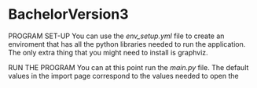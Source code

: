 # BachelorVersion3

PROGRAM SET-UP
You can use the _env_setup.yml_ file to create an enviroment that has all the python libraries needed to run the application.
The only extra thing that you might need to install is graphviz.

RUN THE PROGRAM
You can at this point run the _main.py_ file.
The default values in the import page correspond to the values needed to open the 
